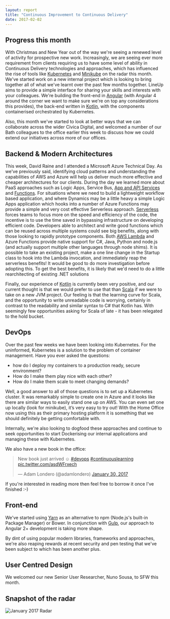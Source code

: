 ```yaml
---
layout: report
title: "Continuous Improvement to Continuous Delivery"
date: 2017-02-02
---
```


Progress this month
--------

With Christmas and New Year out of the way we're seeing a renewed level of activity for prospective new work. Increasingly, we are seeing ever more requirement from clients requiring us to have some level of ability in Continuous Delivery technologies and approaches, which has influenced the rise of tools like [Kubernetes](kubernetes.html) and [Minikube](minikube.html) on the radar this month.
We've started work on a new internal project which is looking to bring together all of what we've learnt over the past few months together. LineUp aims to provide a simple interface for sharing your skills and interests with your colleagues. We're building the front-end in [Angular](angular.html) (with Angular 4 around the corner we want to make sure we're on top any considerations this provides), the back-end written in [Kotlin](kotlin.html), with the components containerised orchestrated by Kubernetes. 

Also, this month we've started to look at better ways that we can collaborate across the wider Civica Digital, and welcomed a number of our Bath colleagues to the office earlier this week to discuss how we could extend our initiatives across more of our offices.

Backend & Modern Architectures
------------------------------

This week, David Raine and I attended a Microsoft Azure Technical Day. As we've previously said, identifying cloud patterns and understanding the capabilities of AWS and Azure will help us deliver much more effective and cheaper architectures for our clients. During the day we learned more about PaaS approaches such as Logic Apps, Service Bus, [App and API Services](azure-app-services.html) and [Functions](azure-functions.html). For situations where we need to build a lightweight workflow based application, and where Dynamics may be a little heavy a simple Logic Apps application which hooks into a number of Azure Functions may provide a simple and very cost effective Serverless approach.
[Serverless](serverless.html) forces teams to focus more on the speed and efficiency of the code, the incentive is to use the time saved in bypassing infrastructure on developing efficient code. Developers able to architect and write good functions which can be reused across multiple systems could see big benefits, along with those looking to rapidly prototype components.
Both [AWS Lambda](lambda.html) and Azure Functions provide native support for C#, Java, Python and node.js (and actually support multiple other languages through node shims). It is possible to take an existing project, make a one line change in the Startup class to hook into the Lambda invocation, and immediately reap the serverless benefits! It would be good to do more investigation before adopting this. To get the best benefits, it is likely that we'd need to do a little rearchitecting of existing .NET solutions

Finally, our experience of [Kotlin](kotlin.html) is currently been very positive, and our current thought is that we would prefer to use that than [Scala](scala.html) if we were to take on a new JVM project. Our feeling is that the learning curve for Scala, and the opportunity to write unreadable code is worrying, certainly in contrast to the readability and similar syntax to C# that Kotlin has. With seemingly few opportunities asking for Scala of late - it has been relegated to the hold bucket.

DevOps
------

Over the past few weeks we have been looking into Kubernetes. For the uninformed, Kubernetes is a solution to the problem of container management. Have you ever asked the questions: 

* how do I deploy my containers to a production ready, secure environment? 
* How do I make them play nice with each other? 
* How do I make them scale to meet changing demands? 

Well, a good answer to all of those questions is to set up a Kubernetes cluster. It was remarkably simple to create one in Azure and it looks like there are similar ways to easily stand one up on AWS. You can even set one up locally (look for minikube), it’s very easy to try out! With the Home Office now using this as their primary hosting platform it is something that we should definitely be getting comfortable with.

Internally, we're also looking to dogfood these approaches and continue to seek opportunities to start Dockerising our internal applications and managing these with Kubernetes.

We also have a new book in the office:

<blockquote class="twitter-tweet" data-lang="en"><p lang="en" dir="ltr">New book just arrived ☺️ <a href="https://twitter.com/hashtag/devops?src=hash">#devops</a> <a href="https://twitter.com/hashtag/continuouslearning?src=hash">#continuouslearning</a> <a href="https://t.co/asdWFrxech">pic.twitter.com/asdWFrxech</a></p>&mdash; Adam Londero (@adamlondero) <a href="https://twitter.com/adamlondero/status/826015108040097792">January 30, 2017</a></blockquote>
<script async src="//platform.twitter.com/widgets.js" charset="utf-8"></script>

If you're interested in reading more then feel free to borrow it once I've finished :-)

Front-end
---------

We've started using [Yarn](yarn.html) as an alternative to npm (Node.js's built-in Package Manager) or Bower. In conjunction with [Gulp](gulp.html), our approach to Angular 2+ development is taking more shape. 

By dint of using popular modern libraries, frameworks and approaches, we're also reaping rewards at recent security and pen testing that we've been subject to which has been another plus. 

User Centred Design
-------------------

We welcomed our new Senior User Researcher, Nuno Sousa, to SFW this month. 

Snapshot of the radar
---------------------
![January 2017 Radar]({{site.baseurl}}/assets/img/2017-02-02-continuous-improvement-to-continuous-delivery/radar.png)